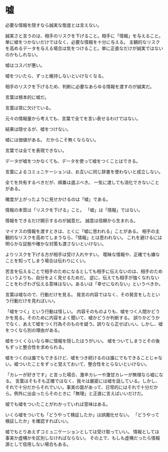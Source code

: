 # 嘘

必要な情報を隠すなら誠実な態度とは言えない。

誠実さと言うのは、相手のリスクを下げること。相手に「情報」を与えること。
単に嘘をつかないだけではなく、必要な情報を十分に与える。
主観的なリスクを高めるデータを与える場合は気をつけること。単に正直なだけが誠実ではないのかもしれない。

嘘はコスパが悪い。

嘘をついたら、ずっと維持しないといけなくなる。

相手のリスクを下げるため、判断に必要なあらゆる情報を渡すのが誠実だ。

言葉は根本的に嘘だ。

言葉は常に欠けている。

元々の情報量から考えても、言葉で全てを言い表せるわけではない。

結果は隠せるが、嘘をつけない。

嘘には価値がある。
だからこそ無くならない。

言葉では全てを表現できない。

データが嘘をつかなくても、データを使って嘘をつくことはできる。

言葉によるコミュニケーションは、お互いに同じ辞書を使わないと成立しない。

全てを共有するべきだが、順番は選ぶべき。
一気に渡しても消化できないことがある。

確度が上がったように見せかけるのは「嘘」である。

情報の本質は「リスクを下げる」こと。
「嘘」は「情報」ではない。

情報をできるだけ開示するのが誠意だ。
誠意は信頼から生まれる。

マイナスの情報を渡すときは、とくに「嘘に思われる」ことがある。
相手の主観的なリスクを高めてしまうなら、「情報」とは思われない。
これを避けるには明らかな証拠や確かな対策も渡さないといけない。

よりリスクを下げる方が相手は受け入れやすい。
曖昧な情報や、正確でも嫌なことを知ってしまう場合は伝わりにくい。

苦言を伝えることで相手のためになるとしても相手に伝えないのは、相手のためというよりも、自分をよく見せるためだ。
逆に、伝えても相手が強くなれないことをわざわざ伝える意味はない。あるいは「幸せになれない」というべきか。

言葉は嘘なので、行動だけを見る。
発言の内容ではなく、その発言をしたという行動だけを見ればいい。

「嘘をつく」という行動は怪しい。
内容そのものよりも、嘘をつく人間かどうかを見る。そのために内容をよく聞いて、嘘かどうか判断する。
誤りかどうかでなく、あえて嘘をつく行為そのものを疑う。誤りなら正せばいい。しかし、嘘をつくなら別の理由がある。

嘘をつくくらいなら単に情報を隠したほうがいい。
嘘をついてしまうとその後もずっと整合性を求められる。

嘘をつくのは誰でもできるけど、嘘をつき続けるのは誰にでもできることじゃない。嘘ついたことをずっと覚えておいて、整合性をとらないといけない。

「カレーが好きです」と言った場合、激辛カレーや激甘カレーが無理なら嘘になる。
言葉はそもそも正確ではなく、我々は厳密には嘘を話している。しかし、それで十分だからそれでいい。事実の面があって、日常的にはそれで十分だから。例外に出会ったらそのときに「無理」と正直に言えばいいだけだ。

嘘でも嘘をついたことがわかっていれば意味はある。

いくら嘘をついても「どうやって検証したか」は誤魔化せない。
「どうやって検証したか」を確認すればいい。

嘘でもとりあえずコミュニケーションとしては受け取っていい。
情報としては事実か虚構かを区別しなければならない。
その上で、もしも虚構だったら情報源として信用しない場合もある。
